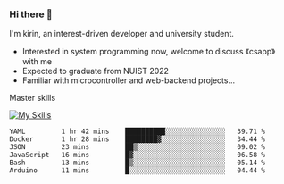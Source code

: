 ### Hi there 👋

<!--
**codeYongqi/codeYongqi** is a ✨ _special_ ✨ repository because its `README.md` (this file) appears on your GitHub profile.

Here are some ideas to get you started:

- 🔭 I’m currently working on ...
- 🌱 I’m currently learning ...
- 👯 I’m looking to collaborate on ...
- 🤔 I’m looking for help with ...
- 💬 Ask me about ...
- 📫 How to reach me: ...
- 😄 Pronouns: ...
- ⚡ Fun fact: ...
-->
I'm kirin, an interest-driven developer and university student.
- Interested in system programming now, welcome to discuss 《csapp》 with me
- Expected to graduate from NUIST 2022
- Familiar with microcontroller and web-backend projects...

Master skills

[![My Skills](https://skillicons.dev/icons?i=nodejs,java,js,html,vue,docker,vim,linux,git)](https://skillicons.dev)

<!--START_SECTION:waka-->

```text
YAML         1 hr 42 mins    ██████████░░░░░░░░░░░░░░░   39.71 %
Docker       1 hr 28 mins    ████████▓░░░░░░░░░░░░░░░░   34.44 %
JSON         23 mins         ██▒░░░░░░░░░░░░░░░░░░░░░░   09.02 %
JavaScript   16 mins         █▓░░░░░░░░░░░░░░░░░░░░░░░   06.58 %
Bash         13 mins         █▒░░░░░░░░░░░░░░░░░░░░░░░   05.14 %
Arduino      11 mins         █░░░░░░░░░░░░░░░░░░░░░░░░   04.44 %
```

<!--END_SECTION:waka-->

